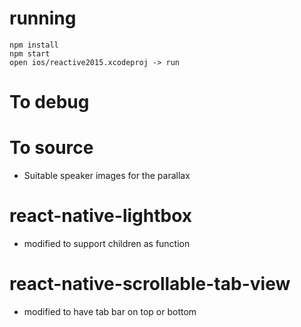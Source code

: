 # running
```
npm install
npm start
open ios/reactive2015.xcodeproj -> run
```
# To debug

# To source
* Suitable speaker images for the parallax

# react-native-lightbox
* modified to support children as function

# react-native-scrollable-tab-view
* modified to have tab bar on top or bottom
